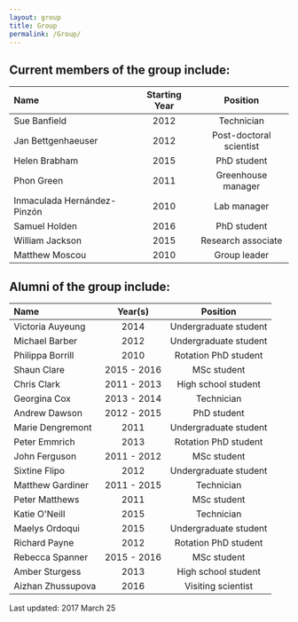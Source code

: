 ```yaml
---
layout: group
title: Group
permalink: /Group/
---
```


## Current members of the group include:

|Name                         | Starting Year |Position               |
|:----------------------------|:-------------:|:---------------------:|
|Sue Banfield                 | 2012          |Technician             |
|Jan Bettgenhaeuser           | 2012          |Post-doctoral scientist|
|Helen Brabham                | 2015          |PhD student            |
|Phon Green                   | 2011          |Greenhouse manager     |
|Inmaculada Hernández-Pinzón  | 2010          |Lab manager            |
|Samuel Holden                | 2016          |PhD student            |
|William Jackson              | 2015          |Research associate     |
|Matthew Moscou               | 2010          |Group leader           |

## Alumni of the group include:

|Name                         |  Year(s)  |Position               |
|:----------------------------|:---------:|:---------------------:|
|Victoria Auyeung             |   2014    |Undergraduate student  |
|Michael Barber               |   2012    |Undergraduate student  |
|Philippa Borrill             |   2010    |Rotation PhD student   |
|Shaun Clare                  |2015 - 2016|MSc student            |
|Chris Clark                  |2011 - 2013|High school student    |
|Georgina Cox                 |2013 - 2014|Technician             |
|Andrew Dawson                |2012 - 2015|PhD student            |
|Marie Dengremont             |   2011    |Undergraduate student  |
|Peter Emmrich                |   2013    |Rotation PhD student   |
|John Ferguson                |2011 - 2012|MSc student            |
|Sixtine Flipo                |   2012    |Undergraduate student  |
|Matthew Gardiner             |2011 - 2015|Technician             |
|Peter Matthews               |   2011    |MSc student            |
|Katie O'Neill                |   2015    |Technician             |
|Maelys Ordoqui               |   2015    |Undergraduate student  |
|Richard Payne                |   2012    |Rotation PhD student   |
|Rebecca Spanner              |2015 - 2016|MSc student            |
|Amber Sturgess               |   2013    |High school student    |
|Aizhan Zhussupova            |   2016    |Visiting scientist     |

Last updated: 2017 March 25
